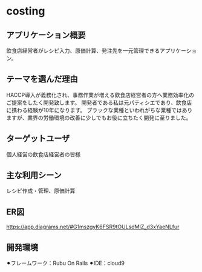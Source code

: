 # costing

## アプリケーション概要
飲食店経営者がレシピ入力、原価計算、発注先を一元管理できるアプリケーション。

## テーマを選んだ理由
HACCP導入が義務化され、事務作業が増える飲食店経営者の方へ業務効率化のご提案をしたく開発致します。
開発者である私は元パティシエであり、飲食店に携わる経験が10年になります。
プラックな業種といわれがちな業種ではありますが、業界の労働環境の改善に少しでもお役に立ちたく開発に至りました。

## ターゲットユーザ
個人経営の飲食店経営者の皆様

## 主な利用シーン
レシピ作成・管理、原価計算

## ER図
https://app.diagrams.net/#G1mszgyK6FSR9tOULsdMIZ_d3xYaeNLfur

## 開発環境
⚫︎フレームワーク：Rubu On Rails
⚫︎IDE：cloud9
